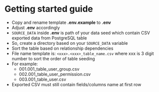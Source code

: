 # Getting started guide

- Copy and rename template **.env.example** to **.env**
- Adjust **.env** accordingly
- `SOURCE_DATA` inside **.env** is path of your data seed which contain CSV exported data from PostgreSQL table
- So, create a directory based on your `SOURCE_DATA` variable
- Sort the table based on relationship dependencies
- File name template is: `<xxx>.<xxx>_table_name.csv` where xxx is 3 digit number to sort the order of table seeding
- For example:
    - 001.001_table_user_group.csv
    - 002.001_table_user_permission.csv
    - 003.001_table_user.csv
- Exported CSV must still contain fields/columns name at first row
